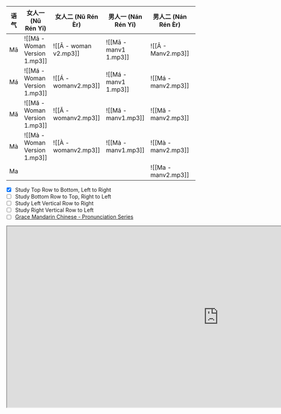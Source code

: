 
| 语气     | 女人一 (Nŭ Rén Yī)               | 女人二 (Nŭ Rén Èr)       | 男人一 (Nán Rén Yī)      | 男人二 (Nán Rén Èr)    | Example     |
| ------ | ----------------------------- | --------------------- | --------------------- | ------------------- | ----------- |
| Mā     | ![[Mā - Woman Version 1.mp3]] | ![[Ā - woman v2.mp3]] | ![[Mā - manv1 1.mp3]] | ![[Ā - Manv2.mp3]]  | Highest     |
| Má     | ![[Má - Woman Version 1.mp3]] | ![[Á - womanv2.mp3]]  | ![[Má - manv1 1.mp3]] | ![[Má - manv2.mp3]] | Question    |
| Mă<br> | ![[Mă - Woman Version 1.mp3]] | ![[Ă - womanv2.mp3]]  | ![[Mă - manv1.mp3]]   | ![[Mă - manv2.mp3]] | Lowest      |
| Mà     | ![[Mà - Woman Version 1.mp3]] | ![[À - womanv2.mp3]]  | ![[Mà - manv1.mp3]]   | ![[Mà - manv2.mp3]] | Exclamation |
| Ma     |                               |                       |                       | ![[Ma - manv2.mp3]] | Nuetral     |
- [x] Study Top Row to Bottom, Left to Right
- [ ] Study Bottom Row to Top, Right to Left
- [ ] Study Left Vertical Row to Right
- [ ] Study Right Vertical Row to Left
- [ ] [Grace Mandarin Chinese - Pronunciation Series](https://youtube.com/playlist?list=PLwFUKjRMEUxw2IRsDA8GZGW1AZdgCoiAA&si=KpA7n5lQd5tFe3Mk)

<iframe src="https://www.digmandarin.com/tools/pinyin.html?show_embed_button=true" width="1126px" height="483px"></iframe>
